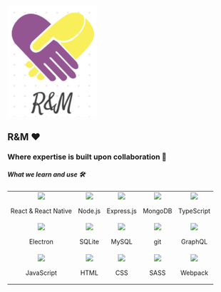 <img src="https://github.com/R-M-company/.github/blob/main/profile/logo.png?raw=true" width="200">

## R&M ❤
### Where expertise is built upon collaboration 🤝

##### What we learn and use 🛠
<table>
<tr>
<td align="center">
<img src="https://www.vectorlogo.zone/logos/reactjs/reactjs-icon.svg" width="80"/>
<p align="center">
React & React Native
</p>
</td>
<td align="center">
<img src="https://www.vectorlogo.zone/logos/nodejs/nodejs-horizontal.svg" width="160"/>
<p align="center">
Node.js
</p>
</td>
<td align="center">
<img src="https://www.vectorlogo.zone/logos/expressjs/expressjs-icon.svg" width="80"/>
<p align="center">
Express.js
</p>
</td>
<td align="center">
<img src="https://www.vectorlogo.zone/logos/mongodb/mongodb-icon.svg" width="80"/>
<p align="center">
MongoDB
</p>
</td>
<td align="center">
<img src="https://www.vectorlogo.zone/logos/typescriptlang/typescriptlang-icon.svg" width="80"/>
<p align="center">
TypeScript
</p>
</td>
</tr>
<tr>
<td align="center">
<img src="https://www.vectorlogo.zone/logos/electronjs/electronjs-icon.svg" width="80"/>
<p align="center">
Electron
</p>
</td>
<td align="center">
<img src="https://www.vectorlogo.zone/logos/sqlite/sqlite-icon.svg" width="80"/>
<p align="center">
SQLite
</p>
</td>
<td align="center">
<img src="https://www.vectorlogo.zone/logos/mysql/mysql-icon.svg" width="80"/>
<p align="center">
MySQL
</p>
</td>
<td align="center">
<img src="https://www.vectorlogo.zone/logos/git-scm/git-scm-icon.svg" width="80"/>
<p align="center">
git
</p>
</td>
<td align="center">
<img src="https://www.vectorlogo.zone/logos/graphql/graphql-icon.svg" width="80"/>
<p align="center">
GraphQL
</p>
</td>
</tr>
<tr>
<td align="center">
<img src="https://www.vectorlogo.zone/logos/javascript/javascript-icon.svg" width="80"/>
<p align="center">
JavaScript
</p>
</td>
<td align="center">
<img src="https://www.vectorlogo.zone/logos/w3_html5/w3_html5-icon.svg" width="80"/>
<p align="center">
HTML
</p>
</td>
<td align="center">
<img src="https://www.vectorlogo.zone/logos/w3_css/w3_css-icon.svg" width="80"/>
<p align="center">
CSS
</p>
</td>
<td align="center">
<img src="https://www.vectorlogo.zone/logos/sass-lang/sass-lang-icon.svg" width="40"/>
<p align="center">
SASS
</p>
</td>
<td align="center">
<img src="https://www.vectorlogo.zone/logos/js_webpack/js_webpack-icon.svg" width="40"/>
<p align="center">
Webpack
</p>
</td>
</tr>
<table>
